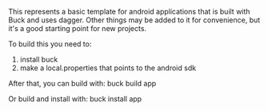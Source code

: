 This represents a basic template for android applications that is built with Buck and uses dagger.  Other things may be added to it for convenience, but it's a good starting point for new projects.

To build this you need to:
1) install buck
2) make a local.properties that points to the android sdk

After that, you can build with:
    buck build app

Or build and install with:
    buck install app
